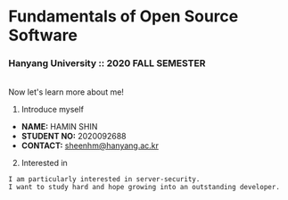 # Fundamentals of Open Source Software

### Hanyang University :: 2020 FALL SEMESTER
   \
Now let's learn more about me!

1) Introduce myself

- **NAME:** HAMIN SHIN
- **STUDENT NO:** 2020092688
- **CONTACT:** sheenhm@hanyang.ac.kr

2) Interested in

```
I am particularly interested in server-security.
I want to study hard and hope growing into an outstanding developer.
```
